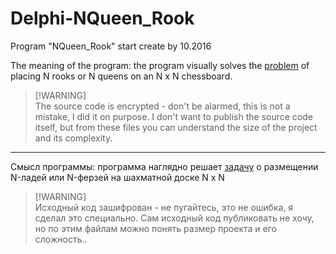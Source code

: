 # Delphi-NQueen_Rook
Program "NQueen_Rook" start create by 10.2016

The meaning of the program: the program visually solves the [problem](https://en.wikipedia.org/wiki/Eight_queens_puzzle) of placing N rooks or N queens on an N x N chessboard.

> [!WARNING]\
> The source code is encrypted - don't be alarmed, this is not a mistake, I did it on purpose. I don't want to publish the source code itself, but from these files you can understand the size of the project and its complexity.

---

Смысл программы: программа наглядно решает [задачу](https://ru.wikipedia.org/wiki/Задача_о_восьми_ферзях) о размещении N-ладей или N-ферзей на шахматной доске N x N 

> [!WARNING]\
> Исходный код зашифрован - не пугайтесь, это не ошибка, я сделал это специально. Сам исходный код публиковать не хочу, но по этим файлам можно понять размер проекта и его сложность..
